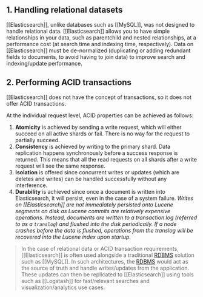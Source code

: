 ## 1. Handling relational datasets

[[Elasticsearch]], unlike databases such as [[MySQL]], was not designed to handle relational data. [[Elasticsearch]] allows you to have simple relationships in your data, such as parentchild and nested relationships, at a performance cost (at search time and indexing time, respectively). Data on [[Elasticsearch]] must be de-normalized (duplicating or adding redundant fields to documents, to avoid having to join data) to improve search and indexing/update performance.

## 2. Performing ACID transactions

[[Elasticsearch]] does not have the concept of transactions, so it does not offer ACID transactions.

At the individual request level, ACID properties can be achieved as follows:
1. **Atomicity** is achieved by sending a write request, which will either succeed on all active shards or fail. There is no way for the request to partially succeed. 
2. **Consistency** is achieved by writing to the primary shard. Data replication happens synchronously before a success response is returned. This means that all the read requests on all shards after a write request will see the same response. 
3. **Isolation** is offered since concurrent writes or updates (which are deletes and writes) can be handled successfully without any interference. 
4. **Durability** is achieved since once a document is written into Elasticsearch, it will persist, even in the case of a system failure. *Writes on [[Elasticsearch]] are not immediately persisted onto Lucene segments on disk as Lucene commits are relatively expensive operations. Instead, documents are written to a transaction log (referred to as a `translog`) and flushed into the disk periodically. If a node crashes before the data is flushed, operations from the translog will be recovered into the Lucene index upon startup.*

> In the case of relational data or ACID transaction requirements, [[Elasticsearch]] is often used alongside a traditional [RDBMS](1.%20Software%20Engineering/3.%20Database/OTLP/SQL/_Base.md) solution such as [[MySQL]]. In such architectures, the [RDBMS](1.%20Software%20Engineering/3.%20Database/OTLP/SQL/_Base.md) would act as the source of truth and handle writes/updates from the application. These updates can then be replicated to [[Elasticsearch]] using tools such as [[Logstash]] for fast/relevant searches and visualization/analytics use cases.

